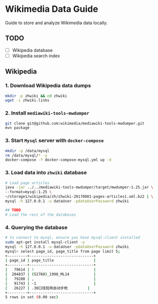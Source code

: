 # Wikimedia Data Guide

Guide to store and analyze Wikimedia data locally.

## TODO
- [ ] Wikipedia database
- [ ] Wikipedia search index

## Wikipedia
### 1. Download Wikipedia data dumps
```bash
mkdir -p zhwiki && cd zhwiki
wget -i zhwiki.links
```

### 2. Install `mediawiki-tools-mwdumper`
```bash
git clone git@github.com:wikimedia/mediawiki-tools-mwdumper.git
mvn package
```

### 3. Start `Mysql` server with `docker-compose`
```bash
mkdir -p /data/mysql
rm /data/mysql/* -y
docker-compose -f docker-compose-mysql.yml up -d
```

### 3. Load data into `zhwiki` database
```bash
# Load page articles
java -jar ../../mediawiki-tools-mwdumper/target/mwdumper-1.25.jar \
--format=mysql:1.25 \
~/storage1/wikipedia/zh/zhwiki-20170801-pages-articles1.xml.bz2 | \
mysql -h 127.0.0.1 -u dataUser -pdataUserPassword zhwiki

## TODO
# Load the rest of the databases
```

### 4. Querying the database
```bash
# to connect to mysql, ensure you have mysql-client installed
sudo apt-get install mysql-client -y
mysql -h 127.0.0.1 -u dataUser -pdataUserPassword zhwiki
mysql> select page_id, page_title from page limit 5;
+---------+-----------------------------+
| page_id | page_title                  |
+---------+-----------------------------+
|   79614 | !                           |
|  204837 | (52760)_1998_ML14           |
|   79288 | ,                           |
|   91743 | -1                          |
|   26227 | .30口径班用自动步枪         |
+---------+-----------------------------+
5 rows in set (0.00 sec)

```